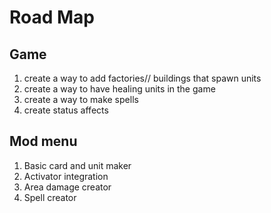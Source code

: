 # Road Map

## Game

1. create a way to add factories// buildings that spawn units
2. create a way to have healing units in the game
3. create a way to make spells
4. create status affects

## Mod menu

1. Basic card and unit maker
2. Activator integration
3. Area damage creator
4. Spell creator
